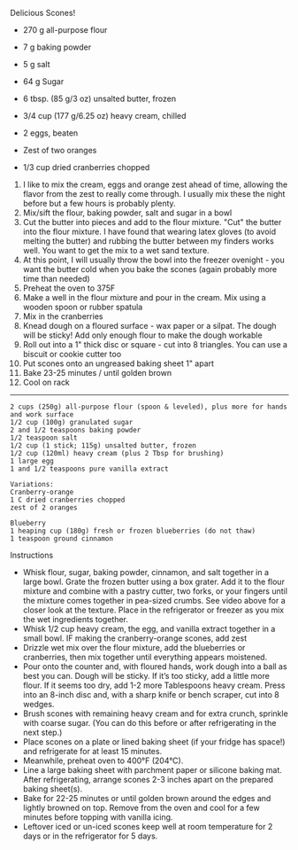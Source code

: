 Delicious Scones!

  *  270 g all-purpose flour
  *  7 g baking powder
  *  5 g salt
  *  64 g Sugar
  *  6 tbsp. (85 g/3 oz) unsalted butter, frozen

  *  3/4 cup (177 g/6.25 oz) heavy cream, chilled
  *  2 eggs, beaten
  *  Zest of two oranges
  *  1/3 cup dried cranberries chopped
  
1. I like to mix the cream, eggs and orange zest ahead of time, allowing the flavor from the zest to really come through. I usually mix these the night before but a few hours is probably plenty.
2. Mix/sift the flour, baking powder, salt and sugar in a bowl
3. Cut the butter into pieces and add to the flour mixture. "Cut" the butter into the flour mixture. I have found that wearing latex gloves (to avoid melting the butter) and rubbing the butter between my finders works well. You want to get the mix to a wet sand texture.
4. At this point, I will usually throw the bowl into the freezer ovenight - you want the butter cold when you bake the scones (again probably more time than needed)
5. Preheat the oven to 375F
6. Make a well in the flour mixture and pour in the cream. Mix using a wooden spoon or rubber spatula
7. Mix in the cranberries
8. Knead dough on a floured surface - wax paper or a silpat. The dough will be sticky! Add only enough flour to make the dough workable
9. Roll out into a 1" thick disc or square - cut into 8 triangles. You can use a biscuit or cookie cutter too
10. Put scones onto an ungreased baking sheet 1" apart
11. Bake 23-25 minutes / until golden brown
12. Cool on rack

-----

    2 cups (250g) all-purpose flour (spoon & leveled), plus more for hands and work surface
    1/2 cup (100g) granulated sugar
    2 and 1/2 teaspoons baking powder
    1/2 teaspoon salt
    1/2 cup (1 stick; 115g) unsalted butter, frozen
    1/2 cup (120ml) heavy cream (plus 2 Tbsp for brushing)
    1 large egg
    1 and 1/2 teaspoons pure vanilla extract
	
	Variations:
	Cranberry-orange
	1 C dried cranberries chopped
	zest of 2 oranges
	
	Blueberry
    1 heaping cup (180g) fresh or frozen blueberries (do not thaw)
    1 teaspoon ground cinnamon
	
Instructions

   * Whisk flour, sugar, baking powder, cinnamon, and salt together in a large bowl. Grate the frozen butter using a box grater. Add it to the flour mixture and combine with a pastry cutter, two forks, or your fingers until the mixture comes together in pea-sized crumbs. See video above for a closer look at the texture. Place in the refrigerator or freezer as you mix the wet ingredients together.
   * Whisk 1/2 cup heavy cream, the egg, and vanilla extract together in a small bowl. IF making the cranberry-orange scones, add zest
   * Drizzle wet mix over the flour mixture, add the blueberries or cranberries, then mix together until everything appears moistened.
   * Pour onto the counter and, with floured hands, work dough into a ball as best you can. Dough will be sticky. If it’s too sticky, add a little more flour. If it seems too dry, add 1-2 more Tablespoons heavy cream. Press into an 8-inch disc and, with a sharp knife or bench scraper, cut into 8 wedges.
   * Brush scones with remaining heavy cream and for extra crunch, sprinkle with coarse sugar. (You can do this before or after refrigerating in the next step.)
   * Place scones on a plate or lined baking sheet (if your fridge has space!) and refrigerate for at least 15 minutes.
   * Meanwhile, preheat oven to 400°F (204°C).
   * Line a large baking sheet with parchment paper or silicone baking mat. After refrigerating, arrange scones 2-3 inches apart on the prepared baking sheet(s).
   * Bake for 22-25 minutes or until golden brown around the edges and lightly browned on top. Remove from the oven and cool for a few minutes before topping with vanilla icing.
   * Leftover iced or un-iced scones keep well at room temperature for 2 days or in the refrigerator for 5 days.

